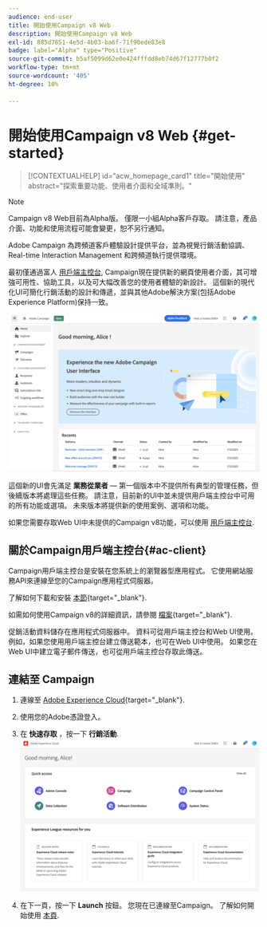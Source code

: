 ```yaml
---
audience: end-user
title: 開始使用Campaign v8 Web
description: 開始使用Campaign v8 Web
exl-id: 885d7851-4e5d-4b03-ba6f-71f90ede83e8
badge: label="Alpha" type="Positive"
source-git-commit: b5af5099d62e0e424fffdd8eb74d67f12777b0f2
workflow-type: tm+mt
source-wordcount: '405'
ht-degree: 10%

---
```


# 開始使用Campaign v8 Web {#get-started}

>[!CONTEXTUALHELP]
>id="acw_homepage_card1"
>title="開始使用"
>abstract="探索重要功能、使用者介面和全域準則。"

>[!NOTE]
>
>Campaign v8 Web目前為Alpha版。 僅限一小組Alpha客戶存取。 請注意，產品介面、功能和使用流程可能會變更，恕不另行通知。

Adobe Campaign 為跨頻道客戶體驗設計提供平台，並為視覺行銷活動協調、Real-time Interaction Management 和跨頻道執行提供環境。

最初僅通過富人 [用戶端主控台](#ac-client), Campaign現在提供新的網頁使用者介面，其可增強可用性、協助工具，以及可大幅改善您的使用者體驗的新設計。 這個新的現代化UI可簡化行銷活動的設計和傳遞，並與其他Adobe解決方案(包括Adobe Experience Platform)保持一致。


![](assets/home.png)

這個新的UI會先滿足 **業務從業者**  — 第一個版本中不提供所有典型的管理任務，但後續版本將處理這些任務。 請注意，目前新的UI中並未提供用戶端主控台中可用的所有功能或選項。 未來版本將提供新的使用案例、選項和功能。

如果您需要存取Web UI中未提供的Campaign v8功能，可以使用 [用戶端主控台](#ac-client).

## 關於Campaign用戶端主控台{#ac-client}

Campaign用戶端主控台是安裝在您系統上的瀏覽器型應用程式。 它使用網站服務API來連線至您的Campaign應用程式伺服器。

了解如何下載和安裝 [本節](https://experienceleague.adobe.com/docs/campaign/campaign-v8/new/connect.html){target="_blank"}.

如需如何使用Campaign v8的詳細資訊，請參閱 [檔案](https://experienceleague.adobe.com/docs/campaign/campaign-v8/campaign-home.html?lang=zh-Hant){target="_blank"}.

促銷活動資料儲存在應用程式伺服器中。 資料可從用戶端主控台和Web UI使用。 例如，如果您使用用戶端主控台建立傳送範本，也可在Web UI中使用。 如果您在Web UI中建立電子郵件傳送，也可從用戶端主控台存取此傳送。

## 連結至 Campaign


1. 連線至 [Adobe Experience Cloud](http://experience.adobe.com){target="_blank"}.
1. 使用您的Adobe憑證登入。
1. 在 **快速存取** ，按一下 **行銷活動**.
   ![](assets/connect.png)

1. 在下一頁，按一下 **Launch** 按鈕。
您現在已連線至Campaign。 了解如何開始使用 [本頁](user-interface.md).

<!--
-> experience cloud home: "Campaign" -> home campaign v8
-> or Campaign v8 web if direct URL
-->

